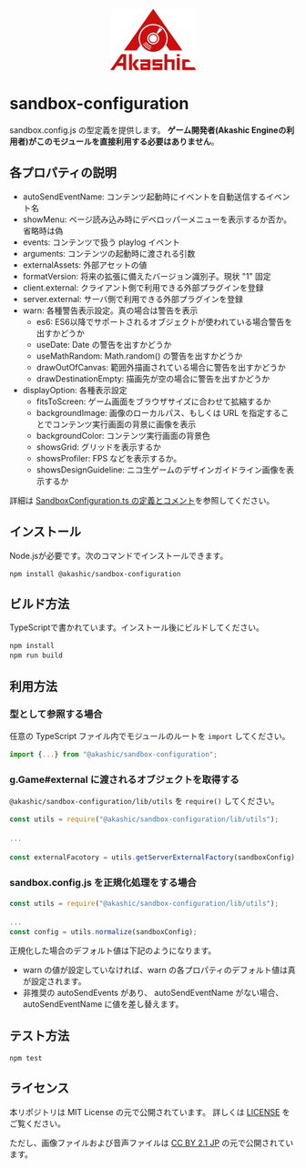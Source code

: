<p align="center">
<img src="https://raw.githubusercontent.com/akashic-games/sandbox-configuration/main/img/akashic.png" />
</p>

# sandbox-configuration
sandbox.config.js の型定義を提供します。
**ゲーム開発者(Akashic Engineの利用者)がこのモジュールを直接利用する必要はありません**。

## 各プロパティの説明
* autoSendEventName: コンテンツ起動時にイベントを自動送信するイベント名
* showMenu: ページ読み込み時にデベロッパーメニューを表示するか否か。省略時は偽
* events: コンテンツで扱う playlog イベント
* arguments: コンテンツの起動時に渡される引数
* externalAssets: 外部アセットの値
* formatVersion: 将来の拡張に備えたバージョン識別子。現状 "1" 固定
* client.external: クライアント側で利用できる外部プラグインを登録
* server.external: サーバ側で利用できる外部プラグインを登録
* warn: 各種警告表示設定。真の場合は警告を表示
  * es6: ES6以降でサポートされるオブジェクトが使われている場合警告を出すかどうか
  * useDate: Date の警告を出すかどうか
  * useMathRandom: Math.random() の警告を出すかどうか
  * drawOutOfCanvas: 範囲外描画されている場合に警告を出すかどうか
  * drawDestinationEmpty: 描画先が空の場合に警告を出すかどうか
* displayOption: 各種表示設定
  * fitsToScreen: ゲーム画面をブラウザサイズに合わせて拡縮するか
  * backgroundImage: 画像のローカルパス、もしくは URL を指定することでコンテンツ実行画面の背景に画像を表示
  * backgroundColor: コンテンツ実行画面の背景色
  * showsGrid: グリッドを表示するか
  * showsProfiler: FPS などを表示するか。
  * showsDesignGuideline: ニコ生ゲームのデザインガイドライン画像を表示するか

詳細は [SandboxConfiguration.ts の定義とコメント][SandboxConfiguration-link]を参照してください。

## インストール

Node.jsが必要です。次のコマンドでインストールできます。

```
npm install @akashic/sandbox-configuration
```

## ビルド方法

TypeScriptで書かれています。インストール後にビルドしてください。

```sh
npm install
npm run build
```

## 利用方法

### 型として参照する場合

任意の TypeScript ファイル内でモジュールのルートを `import` してください。

```javascript
import {...} from "@akashic/sandbox-configuration";
```

### g.Game#external に渡されるオブジェクトを取得する

`@akashic/sandbox-configuration/lib/utils` を `require()` してください。

```javascript
const utils = require("@akashic/sandbox-configuration/lib/utils");

...

const externalFacotory = utils.getServerExternalFactory(sandboxConfig);
```

### sandbox.config.js を正規化処理をする場合
```javascript
const utils = require("@akashic/sandbox-configuration/lib/utils");

...
const config = utils.normalize(sandboxConfig);
```

正規化した場合のデフォルト値は下記のようになります。
* warn の値が設定していなければ、warn の各プロパティのデフォルト値は真が設定されます。
* 非推奨の autoSendEvents があり、 autoSendEventName がない場合、autoSendEventName に値を差し替えます。

## テスト方法

```
npm test
```


## ライセンス
本リポジトリは MIT License の元で公開されています。
詳しくは [LICENSE](https://github.com/akashic-games/sandbox-configuration/blob/main/LICENSE) をご覧ください。

ただし、画像ファイルおよび音声ファイルは
[CC BY 2.1 JP](https://creativecommons.org/licenses/by/2.1/jp/) の元で公開されています。

[SandboxConfiguration-link]: https://github.com/akashic-games/sandbox-configuration/blob/main/src/SandboxConfiguration.ts
